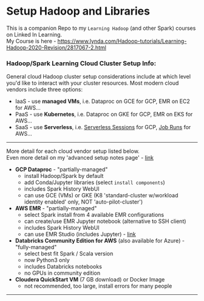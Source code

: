 # Setup Hadoop and Libraries

This is a companion Repo to my `Learning Hadoop` (and other Spark) courses on Linked In Learning.  
My Course is here - https://www.lynda.com/Hadoop-tutorials/Learning-Hadoop-2020-Revision/2817067-2.html

### Hadoop/Spark Learning Cloud Cluster Setup Info:

General cloud Hadoop cluster setup considerations include at which level you'd like to interact with your cluster resources.  Most modern cloud vendors include three options:

- IaaS - use **managed VMs**, i.e. Dataproc on GCE for GCP, EMR on EC2 for AWS...
- PaaS - use **Kubernetes**, i.e. Dataproc on GKE for GCP, EMR on EKS for AWS...
- SaaS - use **Serverless**, i.e. [Serverless Sessions](https://cloud.google.com/vertex-ai/docs/workbench/managed/serverless-spark) for GCP, [Job Runs](https://docs.aws.amazon.com/emr/latest/EMR-Serverless-UserGuide/emr-serverless.html) for AWS...

---

More detail for each cloud vendor setup listed below.   
Even more detail on my 'advanced setup notes page' - [link](https://github.com/lynnlangit/learning-hadoop-and-spark/blob/master/0a-Setup-Hadoop/adv-setup.md)

- **GCP Dataproc** - "partially-managed"
    - install Hadoop/Spark by default 
    - add Conda/Jupyter libraries (select `install components`)
    - includes Spark History WebUI
    - can use GCE (VMs) or GKE (K8 'standard-cluster w/workload identity enabled' only,  NOT 'auto-pilot-cluster')
- **AWS EMR** - "partially-managed"
    - select Spark install from 4 available EMR configurations
    - can create/use EMR Jupyter notebook (alternative to SSH client)
    - includes Spark History WebUI
    - can use EMR Studio (includes Jupyter) - [link](https://aws.amazon.com/blogs/big-data/amazon-emr-studio-preview-a-new-notebook-first-ide-experience-with-amazon-emr/)
- **Databricks Community Edition for AWS** (also available for Azure) - "fully-managed"
    - select best fit Spark / Scala version
    - now Python3 only
    - includes Databricks notebooks
    - no GPUs in community edition
- **Cloudera QuickStart VM** (7 GB download) or Docker Image
    - not recommended, too large, install errors for many people
---


